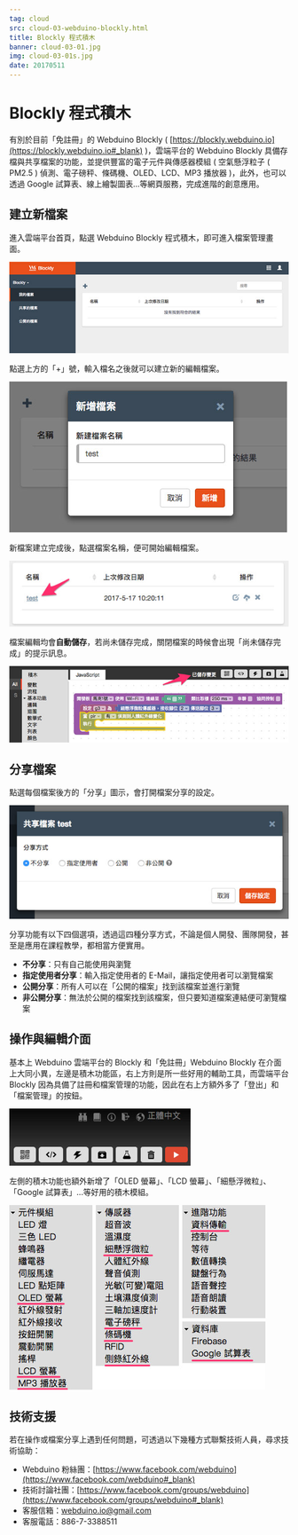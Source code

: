 ```yaml
---
tag: cloud
src: cloud-03-webduino-blockly.html
title: Blockly 程式積木
banner: cloud-03-01.jpg
img: cloud-03-01s.jpg
date: 20170511
---
```


<!-- @@master  = ../../_layout.html-->

<!-- @@block  =  meta-->

<title>Blockly 程式積木 :::: Webduino = Web × Arduino</title>

<meta name="description" content="有別於目前「免註冊」的 Webduino Blockly，雲端平台的 Webduino Blockly 具備存檔與共享檔案的功能，並提供豐富的電子元件與傳感器模組 ( 空氣懸浮粒子 ( PM2.5 ) 偵測、電子磅秤、條碼機、OLED、LCD、MP3 播放器 )，此外，也可以透過 Google 試算表、線上繪製圖表...等網頁服務，完成進階的創意應用。">

<meta itemprop="description" content="有別於目前「免註冊」的 Webduino Blockly，雲端平台的 Webduino Blockly 具備存檔與共享檔案的功能，並提供豐富的電子元件與傳感器模組 ( 空氣懸浮粒子 ( PM2.5 ) 偵測、電子磅秤、條碼機、OLED、LCD、MP3 播放器 )，此外，也可以透過 Google 試算表、線上繪製圖表...等網頁服務，完成進階的創意應用。">

<meta property="og:description" content="有別於目前「免註冊」的 Webduino Blockly，雲端平台的 Webduino Blockly 具備存檔與共享檔案的功能，並提供豐富的電子元件與傳感器模組 ( 空氣懸浮粒子 ( PM2.5 ) 偵測、電子磅秤、條碼機、OLED、LCD、MP3 播放器 )，此外，也可以透過 Google 試算表、線上繪製圖表...等網頁服務，完成進階的創意應用。">

<meta property="og:title" content="Blockly 程式積木" >

<meta property="og:url" content="https://webduino.io/tutorials/cloud-03-webduino-blockly.html">

<meta property="og:image" content="https://webduino.io/img/tutorials/cloud-03-fb.jpg">

<meta itemprop="image" content="https://webduino.io/img/tutorials/cloud-03-01s.jpg">

<include src="../_include-tutorials.html"></include>

<!-- @@close-->

<!-- @@block  =  preAndNext-->

<include src="../_include-tutorials-content.html"></include>

<!-- @@close-->


<!-- @@block  =  tutorials-->
# Blockly 程式積木

有別於目前「免註冊」的 Webduino Blockly ( [https://blockly.webduino.io](https://blockly.webduino.io#_blank) )，雲端平台的 Webduino Blockly 具備存檔與共享檔案的功能，並提供豐富的電子元件與傳感器模組 ( 空氣懸浮粒子 ( PM2.5 ) 偵測、電子磅秤、條碼機、OLED、LCD、MP3 播放器 )，此外，也可以透過 Google 試算表、線上繪製圖表...等網頁服務，完成進階的創意應用。

## 建立新檔案

進入雲端平台首頁，點選 Webduino Blockly 程式積木，即可進入檔案管理畫面。

![](../img/tutorials/cloud-03-02.jpg)

點選上方的「+」號，輸入檔名之後就可以建立新的編輯檔案。

![](../img/tutorials/cloud-03-03.jpg)

新檔案建立完成後，點選檔案名稱，便可開始編輯檔案。

![](../img/tutorials/cloud-03-04.jpg)

檔案編輯均會**自動儲存**，若尚未儲存完成，關閉檔案的時候會出現「尚未儲存完成」的提示訊息。

![](../img/tutorials/cloud-03-05.jpg)

## 分享檔案

點選每個檔案後方的「分享」圖示，會打開檔案分享的設定。

![](../img/tutorials/cloud-03-06.jpg)

分享功能有以下四個選項，透過這四種分享方式，不論是個人開發、團隊開發，甚至是應用在課程教學，都相當方便實用。

- **不分享**：只有自己能使用與瀏覽
- **指定使用者分享**：輸入指定使用者的 E-Mail，讓指定使用者可以瀏覽檔案
- **公開分享**：所有人可以在「公開的檔案」找到該檔案並進行瀏覽
- **非公開分享**：無法於公開的檔案找到該檔案，但只要知道檔案連結便可瀏覽檔案

## 操作與編輯介面

基本上 Webduino 雲端平台的 Blockly 和「免註冊」Webduino Blockly 在介面上大同小異，左邊是積木功能區，右上方則是所一些好用的輔助工具，而雲端平台 Blockly 因為具備了註冊和檔案管理的功能，因此在右上方額外多了「登出」和「檔案管理」的按鈕。

![](../img/tutorials/cloud-03-07.jpg)

左側的積木功能也額外新增了「OLED 螢幕」、「LCD 螢幕」、「細懸浮微粒」、「Google 試算表」...等好用的積木模組。

![](../img/tutorials/cloud-03-08.jpg)

## 技術支援

若在操作或檔案分享上遇到任何問題，可透過以下幾種方式聯繫技術人員，尋求技術協助：

- Webduino 粉絲團：[https://www.facebook.com/webduino](https://www.facebook.com/webduino#_blank)
- 技術討論社團：[https://www.facebook.com/groups/webduino](https://www.facebook.com/groups/webduino#_blank)
- 客服信箱：[webduino.io@gmail.com](mailto:webduino.io@gmail.com#_blank)
- 客服電話：886-7-3388511



<!-- @@close-->
